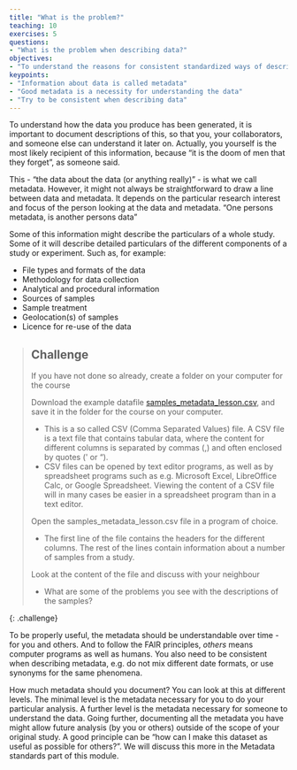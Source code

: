 ```yaml
---
title: "What is the problem?"
teaching: 10
exercises: 5
questions:
- "What is the problem when describing data?"
objectives:
- "To understand the reasons for consistent standardized ways of describing data"
keypoints:
- "Information about data is called metadata"
- "Good metadata is a necessity for understanding the data"
- "Try to be consistent when describing data"
---
```


To understand how the data you produce has been generated, it is important to document descriptions of this, so that you, your collaborators, and someone else can understand it later on. Actually, you yourself is the most likely recipient of this information, because “it is the doom of men that they forget”, as someone said.

This - “the data about the data (or anything really)” - is what we call metadata. However, it might not always be straightforward to draw a line between data and metadata. It depends on the particular research interest and focus of the person looking at the data and metadata. “One persons metadata, is another persons data”

Some of this information might describe the particulars of a whole study. Some of it will describe detailed particulars of the different components of a study or experiment. Such as, for example:

- File types and formats of the data
- Methodology for data collection
- Analytical and procedural information
- Sources of samples
- Sample treatment
- Geolocation(s) of samples
- Licence for re-use of the data

> ## Challenge
>
> If you have not done so already, create a folder on your computer for the course
>
> Download the example datafile [samples_metadata_lesson.csv](../files/samples_metadata_lesson.csv), and save it in the folder for the course on your computer.
>
> - This is a so called CSV (Comma Separated Values) file. A CSV file is a text file that contains tabular data, where the content for different columns is separated by commas (,) and often enclosed by quotes (' or “).
> - CSV files can be opened by text editor programs, as well as by spreadsheet programs such as e.g. Microsoft Excel, LibreOffice Calc, or Google Spreadsheet. Viewing the content of a CSV file will in many cases be easier in a spreadsheet program than in a text editor.
>
> Open the samples_metadata_lesson.csv file in a program of choice.
>
> - The first line of the file contains the headers for the different columns. The rest of the lines contain information about a number of samples from a study.
>
> Look at the content of the file and discuss with your neighbour
>
> - What are some of the problems you see with the descriptions of the samples?
>
{: .challenge}


To be properly useful, the metadata should be understandable over time - for you and others. And to follow the FAIR principles, _others_ means computer programs as well as humans. You also need to be consistent when describing metadata, e.g. do not mix different date formats, or use synonyms for the same phenomena.

How much metadata should you document? You can look at this at different levels. The minimal level is the metadata necessary for you to do your particular analysis. A further level is the metadata necessary for someone to understand the data. Going further, documenting all the metadata you have might allow future analysis (by you or others) outside of the scope of your original study. A good principle can be “how can I make this dataset as useful as possible for others?”. We will discuss this more in the Metadata standards part of this module.
